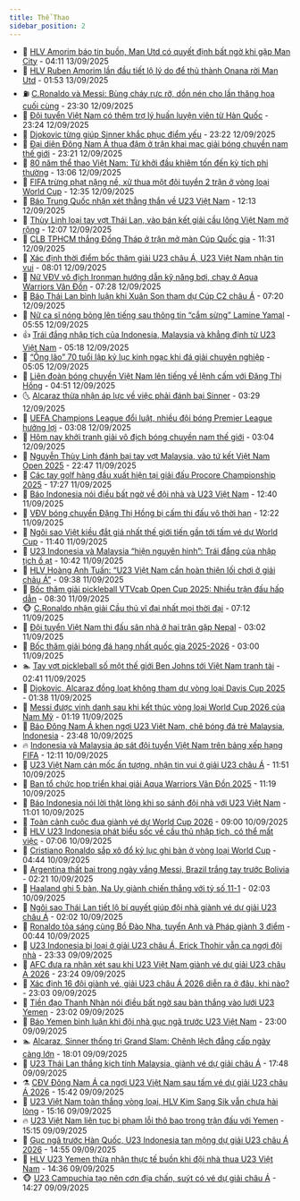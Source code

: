 ```yaml
---
title: Thể Thao
sidebar_position: 2
---
```


<!-- dantri-the-thao:START -->
- 🎡 [HLV Amorim báo tin buồn, Man Utd có quyết định bất ngờ khi gặp Man City](https://dantri.com.vn/the-thao/hlv-amorim-bao-tin-buon-man-utd-co-quyet-dinh-bat-ngo-khi-gap-man-city-20250913110935290.htm) - 04:11 13/09/2025
- 💯 [HLV Ruben Amorim lần đầu tiết lộ lý do để thủ thành Onana rời Man Utd](https://dantri.com.vn/the-thao/hlv-ruben-amorim-lan-dau-tiet-lo-ly-do-de-thu-thanh-onana-roi-man-utd-20250913081714773.htm) - 01:53 13/09/2025
- ⛽️ [C.Ronaldo và Messi: Bùng cháy rực rỡ, dồn nén cho lần thăng hoa cuối cùng](https://dantri.com.vn/the-thao/cronaldo-va-messi-bung-chay-ruc-ro-don-nen-cho-lan-thang-hoa-cuoi-cung-20250913021632965.htm) - 23:30 12/09/2025
- 💃 [Đội tuyển Việt Nam có thêm trợ lý huấn luyện viên từ Hàn Quốc](https://dantri.com.vn/the-thao/doi-tuyen-viet-nam-co-them-tro-ly-huan-luyen-vien-tu-han-quoc-20250912235155191.htm) - 23:24 12/09/2025
- 🌈 [Djokovic từng giúp Sinner khắc phục điểm yếu](https://dantri.com.vn/the-thao/djokovic-tung-giup-sinner-khac-phuc-diem-yeu-20250913065821913.htm) - 23:22 12/09/2025
- 🦅 [Đại diện Đông Nam Á thua đậm ở trận khai mạc giải bóng chuyền nam thế giới](https://dantri.com.vn/the-thao/dai-dien-dong-nam-a-thua-dam-o-tran-khai-mac-giai-bong-chuyen-nam-the-gioi-20250913010136408.htm) - 23:21 12/09/2025
- 🌝 [80 năm thể thao Việt Nam: Từ khởi đầu khiêm tốn đến kỳ tích phi thường](https://dantri.com.vn/the-thao/80-nam-the-thao-viet-nam-tu-khoi-dau-khiem-ton-den-ky-tich-phi-thuong-20250912185802128.htm) - 13:06 12/09/2025
- 🚀 [FIFA trừng phạt nặng nề, xử thua một đội tuyển 2 trận ở vòng loại World Cup](https://dantri.com.vn/the-thao/fifa-trung-phat-nang-ne-xu-thua-mot-doi-tuyen-2-tran-o-vong-loai-world-cup-20250912193513035.htm) - 12:35 12/09/2025
- 🎉 [Báo Trung Quốc nhận xét thẳng thắn về U23 Việt Nam](https://dantri.com.vn/the-thao/bao-trung-quoc-nhan-xet-thang-than-ve-u23-viet-nam-20250912190159242.htm) - 12:13 12/09/2025
- 📝 [Thùy Linh loại tay vợt Thái Lan, vào bán kết giải cầu lông Việt Nam mở rộng](https://dantri.com.vn/the-thao/thuy-linh-loai-tay-vot-thai-lan-vao-ban-ket-giai-cau-long-viet-nam-mo-rong-20250912185833027.htm) - 12:07 12/09/2025
- 🦄 [CLB TPHCM thắng Đồng Tháp ở trận mở màn Cúp Quốc gia](https://dantri.com.vn/the-thao/clb-tphcm-thang-dong-thap-o-tran-mo-man-cup-quoc-gia-20250912182544816.htm) - 11:31 12/09/2025
- 🎉 [Xác định thời điểm bốc thăm giải U23 châu Á, U23 Việt Nam nhận tin vui](https://dantri.com.vn/the-thao/xac-dinh-thoi-diem-boc-tham-giai-u23-chau-a-u23-viet-nam-nhan-tin-vui-20250912101807449.htm) - 08:01 12/09/2025
- 💼 [Nữ VĐV vô địch Ironman hướng dẫn kỹ năng bơi, chạy ở Aqua Warriors Vân Đồn](https://dantri.com.vn/the-thao/nu-vdv-vo-dich-ironman-huong-dan-ky-nang-boi-chay-o-aqua-warriors-van-don-20250912125356029.htm) - 07:28 12/09/2025
- 🤡 [Báo Thái Lan bình luận khi Xuân Son tham dự Cúp C2 châu Á](https://dantri.com.vn/the-thao/bao-thai-lan-binh-luan-khi-xuan-son-tham-du-cup-c2-chau-a-20250912133018125.htm) - 07:20 12/09/2025
- 🦆 [Nữ ca sĩ nóng bỏng lên tiếng sau thông tin “cắm sừng” Lamine Yamal](https://dantri.com.vn/the-thao/nu-ca-si-nong-bong-len-tieng-sau-thong-tin-cam-sung-lamine-yamal-20250912125503218.htm) - 05:55 12/09/2025
- 👍 [Trái đắng nhập tịch của Indonesia, Malaysia và khẳng định từ U23 Việt Nam](https://dantri.com.vn/the-thao/trai-dang-nhap-tich-cua-indonesia-malaysia-va-khang-dinh-tu-u23-viet-nam-20250912015504015.htm) - 05:18 12/09/2025
- 💼 [“Ông lão” 70 tuổi lập kỷ lục kinh ngạc khi đá giải chuyên nghiệp](https://dantri.com.vn/the-thao/ong-lao-70-tuoi-lap-ky-luc-kinh-ngac-khi-da-giai-chuyen-nghiep-20250912120516064.htm) - 05:05 12/09/2025
- 🦒 [Liên đoàn bóng chuyền Việt Nam lên tiếng về lệnh cấm với Đặng Thị Hồng](https://dantri.com.vn/the-thao/lien-doan-bong-chuyen-viet-nam-len-tieng-ve-lenh-cam-voi-dang-thi-hong-20250912115059329.htm) - 04:51 12/09/2025
- 🌜 [Alcaraz thừa nhận áp lực về việc phải đánh bại Sinner](https://dantri.com.vn/the-thao/alcaraz-thua-nhan-ap-luc-ve-viec-phai-danh-bai-sinner-20250912102630416.htm) - 03:29 12/09/2025
- 🦆 [UEFA Champions League đổi luật, nhiều đội bóng Premier League hưởng lợi](https://dantri.com.vn/the-thao/uefa-champions-league-doi-luat-nhieu-doi-bong-premier-league-huong-loi-20250912090859908.htm) - 03:08 12/09/2025
- 💪 [Hôm nay khởi tranh giải vô địch bóng chuyền nam thế giới](https://dantri.com.vn/the-thao/hom-nay-khoi-tranh-giai-vo-dich-bong-chuyen-nam-the-gioi-20250912095053326.htm) - 03:04 12/09/2025
- 🧠 [Nguyễn Thùy Linh đánh bại tay vợt Malaysia, vào tứ kết Việt Nam Open 2025](https://dantri.com.vn/the-thao/nguyen-thuy-linh-danh-bai-tay-vot-malaysia-vao-tu-ket-viet-nam-open-2025-20250912072908518.htm) - 22:47 11/09/2025
- 🦄 [Các tay golf hàng đầu xuất hiện tại giải đấu Procore Championship 2025](https://dantri.com.vn/the-thao/cac-tay-golf-hang-dau-xuat-hien-tai-giai-dau-procore-championship-2025-20250911193242090.htm) - 17:27 11/09/2025
- 🥸 [Báo Indonesia nói điều bất ngờ về đội nhà và U23 Việt Nam](https://dantri.com.vn/the-thao/bao-indonesia-noi-dieu-bat-ngo-ve-doi-nha-va-u23-viet-nam-20250911194051565.htm) - 12:40 11/09/2025
- 🤠 [VĐV bóng chuyền Đặng Thị Hồng bị cấm thi đấu vô thời hạn](https://dantri.com.vn/the-thao/vdv-bong-chuyen-dang-thi-hong-bi-cam-thi-dau-vo-thoi-han-20250911192155285.htm) - 12:22 11/09/2025
- 👺 [Ngôi sao Việt kiều đắt giá nhất thế giới tiến gần tới tấm vé dự World Cup](https://dantri.com.vn/the-thao/ngoi-sao-viet-kieu-dat-gia-nhat-the-gioi-tien-gan-toi-tam-ve-du-world-cup-20250911184001790.htm) - 11:40 11/09/2025
- 📝 [U23 Indonesia và Malaysia “hiện nguyên hình”: Trái đắng của nhập tịch ồ ạt](https://dantri.com.vn/the-thao/u23-indonesia-va-malaysia-hien-nguyen-hinh-trai-dang-cua-nhap-tich-o-at-20250911094251927.htm) - 10:42 11/09/2025
- 🦆 [HLV Hoàng Anh Tuấn: “U23 Việt Nam cần hoàn thiện lối chơi ở giải châu Á”](https://dantri.com.vn/the-thao/hlv-hoang-anh-tuan-u23-viet-nam-can-hoan-thien-loi-choi-o-giai-chau-a-20250910235920492.htm) - 09:38 11/09/2025
- 🥳 [Bốc thăm giải pickleball VTVcab Open Cup 2025: Nhiều trận đấu hấp dẫn](https://dantri.com.vn/the-thao/boc-tham-giai-pickleball-vtvcab-open-cup-2025-nhieu-tran-dau-hap-dan-20250911172612199.htm) - 08:30 11/09/2025
- 🐵 [C.Ronaldo nhận giải Cầu thủ vĩ đại nhất mọi thời đại](https://dantri.com.vn/the-thao/cronaldo-nhan-giai-cau-thu-vi-dai-nhat-moi-thoi-dai-20250911141245642.htm) - 07:12 11/09/2025
- 🤩 [Đội tuyển Việt Nam thi đấu sân nhà ở hai trận gặp Nepal](https://dantri.com.vn/the-thao/doi-tuyen-viet-nam-thi-dau-san-nha-o-hai-tran-gap-nepal-20250911105647892.htm) - 03:02 11/09/2025
- 🤠 [Bốc thăm giải bóng đá hạng nhất quốc gia 2025-2026](https://dantri.com.vn/the-thao/boc-tham-giai-bong-da-hang-nhat-quoc-gia-2025-2026-20250911134741478.htm) - 03:00 11/09/2025
- 🏊 [Tay vợt pickleball số một thế giới Ben Johns tới Việt Nam tranh tài](https://dantri.com.vn/the-thao/tay-vot-pickleball-so-mot-the-gioi-ben-johns-toi-viet-nam-tranh-tai-20250911090032672.htm) - 02:41 11/09/2025
- 🗽 [Djokovic, Alcaraz đồng loạt không tham dự vòng loại Davis Cup 2025](https://dantri.com.vn/the-thao/djokovic-alcaraz-dong-loat-khong-tham-du-vong-loai-davis-cup-2025-20250911083645165.htm) - 01:38 11/09/2025
- 🚀 [Messi được vinh danh sau khi kết thúc vòng loại World Cup 2026 của Nam Mỹ](https://dantri.com.vn/the-thao/messi-duoc-vinh-danh-sau-khi-ket-thuc-vong-loai-world-cup-2026-cua-nam-my-20250911075251561.htm) - 01:19 11/09/2025
- 🎉 [Báo Đông Nam Á khen ngợi U23 Việt Nam, chê bóng đá trẻ Malaysia, Indonesia](https://dantri.com.vn/the-thao/bao-dong-nam-a-khen-ngoi-u23-viet-nam-che-bong-da-tre-malaysia-indonesia-20250911011029705.htm) - 23:48 10/09/2025
- 🔥 [Indonesia và Malaysia áp sát đội tuyển Việt Nam trên bảng xếp hạng FIFA](https://dantri.com.vn/the-thao/indonesia-va-malaysia-ap-sat-doi-tuyen-viet-nam-tren-bang-xep-hang-fifa-20250910181506964.htm) - 12:11 10/09/2025
- 🎉 [U23 Việt Nam cán mốc ấn tượng, nhận tin vui ở giải U23 châu Á](https://dantri.com.vn/the-thao/u23-viet-nam-can-moc-an-tuong-nhan-tin-vui-o-giai-u23-chau-a-20250910185109092.htm) - 11:51 10/09/2025
- 🎡 [Ban tổ chức họp triển khai giải Aqua Warriors Vân Đồn 2025](https://dantri.com.vn/the-thao/ban-to-chuc-hop-trien-khai-giai-aqua-warriors-van-don-2025-20250910172624385.htm) - 11:19 10/09/2025
- 🐻 [Báo Indonesia nói lời thật lòng khi so sánh đội nhà với U23 Việt Nam](https://dantri.com.vn/the-thao/bao-indonesia-noi-loi-that-long-khi-so-sanh-doi-nha-voi-u23-viet-nam-20250910174521364.htm) - 11:01 10/09/2025
- 🌊 [Toàn cảnh cuộc đua giành vé dự World Cup 2026](https://dantri.com.vn/the-thao/toan-canh-cuoc-dua-gianh-ve-du-world-cup-2026-20250910092622592.htm) - 09:00 10/09/2025
- 💃 [HLV U23 Indonesia phát biểu sốc về cầu thủ nhập tịch, có thể mất việc](https://dantri.com.vn/the-thao/hlv-u23-indonesia-phat-bieu-soc-ve-cau-thu-nhap-tich-co-the-mat-viec-20250910131325508.htm) - 07:06 10/09/2025
- 🤔 [Cristiano Ronaldo sắp xô đổ kỷ lục ghi bàn ở vòng loại World Cup](https://dantri.com.vn/the-thao/cristiano-ronaldo-sap-xo-do-ky-luc-ghi-ban-o-vong-loai-world-cup-20250910112553502.htm) - 04:44 10/09/2025
- 🤭 [Argentina thất bại trong ngày vắng Messi, Brazil trắng tay trước Bolivia](https://dantri.com.vn/the-thao/argentina-that-bai-trong-ngay-vang-messi-brazil-trang-tay-truoc-bolivia-20250910092110939.htm) - 02:21 10/09/2025
- 👹 [Haaland ghi 5 bàn, Na Uy giành chiến thắng với tỷ số 11-1](https://dantri.com.vn/the-thao/haaland-ghi-5-ban-na-uy-gianh-chien-thang-voi-ty-so-11-1-20250910084310700.htm) - 02:03 10/09/2025
- 🗽 [Ngôi sao Thái Lan tiết lộ bí quyết giúp đội nhà giành vé dự giải U23 châu Á](https://dantri.com.vn/the-thao/ngoi-sao-thai-lan-tiet-lo-bi-quyet-giup-doi-nha-gianh-ve-du-giai-u23-chau-a-20250910090400885.htm) - 02:02 10/09/2025
- 🥳 [Ronaldo tỏa sáng cùng Bồ Đào Nha, tuyển Anh và Pháp giành 3 điểm](https://dantri.com.vn/the-thao/ronaldo-toa-sang-cung-bo-dao-nha-tuyen-anh-va-phap-gianh-3-diem-20250910073427813.htm) - 00:44 10/09/2025
- 💃 [U23 Indonesia bị loại ở giải U23 châu Á, Erick Thohir vẫn ca ngợi đội nhà](https://dantri.com.vn/the-thao/u23-indonesia-bi-loai-o-giai-u23-chau-a-erick-thohir-van-ca-ngoi-doi-nha-20250910005822552.htm) - 23:33 09/09/2025
- 🧰 [AFC đưa ra nhận xét sau khi U23 Việt Nam giành vé dự giải U23 châu Á 2026](https://dantri.com.vn/the-thao/afc-dua-ra-nhan-xet-sau-khi-u23-viet-nam-gianh-ve-du-giai-u23-chau-a-2026-20250909233318258.htm) - 23:24 09/09/2025
- 💪 [Xác định 16 đội giành vé, giải U23 châu Á 2026 diễn ra ở đâu, khi nào?](https://dantri.com.vn/the-thao/xac-dinh-16-doi-gianh-ve-giai-u23-chau-a-2026-dien-ra-o-dau-khi-nao-20250910033559976.htm) - 23:03 09/09/2025
- 🚀 [Tiền đạo Thanh Nhàn nói điều bất ngờ sau bàn thắng vào lưới U23 Yemen](https://dantri.com.vn/the-thao/tien-dao-thanh-nhan-noi-dieu-bat-ngo-sau-ban-thang-vao-luoi-u23-yemen-20250910002957583.htm) - 23:02 09/09/2025
- 🤠 [Báo Yemen bình luận khi đội nhà gục ngã trước U23 Việt Nam](https://dantri.com.vn/the-thao/bao-yemen-binh-luan-khi-doi-nha-guc-nga-truoc-u23-viet-nam-20250910000511217.htm) - 23:00 09/09/2025
- 🏊 [Alcaraz, Sinner thống trị Grand Slam: Chênh lệch đẳng cấp ngày càng lớn](https://dantri.com.vn/the-thao/alcaraz-sinner-thong-tri-grand-slam-chenh-lech-dang-cap-ngay-cang-lon-20250909084802850.htm) - 18:01 09/09/2025
- 🦄 [U23 Thái Lan thắng kịch tính Malaysia, giành vé dự giải châu Á](https://dantri.com.vn/the-thao/u23-thai-lan-thang-kich-tinh-malaysia-gianh-ve-du-giai-chau-a-20250909233150136.htm) - 17:48 09/09/2025
- ⚗️ [CĐV Đông Nam Á ca ngợi U23 Việt Nam sau tấm vé dự giải U23 châu Á 2026](https://dantri.com.vn/the-thao/cdv-dong-nam-a-ca-ngoi-u23-viet-nam-sau-tam-ve-du-giai-u23-chau-a-2026-20250909222703740.htm) - 15:42 09/09/2025
- 🥷 [U23 Việt Nam toàn thắng vòng loại, HLV Kim Sang Sik vẫn chưa hài lòng](https://dantri.com.vn/the-thao/u23-viet-nam-toan-thang-vong-loai-hlv-kim-sang-sik-van-chua-hai-long-20250909221255894.htm) - 15:16 09/09/2025
- 🔥 [U23 Việt Nam liên tục bị phạm lỗi thô bạo trong trận đấu với Yemen](https://dantri.com.vn/the-thao/u23-viet-nam-lien-tuc-bi-pham-loi-tho-bao-trong-tran-dau-voi-yemen-20250909222238685.htm) - 15:15 09/09/2025
- 🦅 [Gục ngã trước Hàn Quốc, U23 Indonesia tan mộng dự giải U23 châu Á 2026](https://dantri.com.vn/the-thao/guc-nga-truoc-han-quoc-u23-indonesia-tan-mong-du-giai-u23-chau-a-2026-20250909215259122.htm) - 14:55 09/09/2025
- 🌝 [HLV U23 Yemen thừa nhận thực tế buồn khi đội nhà thua U23 Việt Nam](https://dantri.com.vn/the-thao/hlv-u23-yemen-thua-nhan-thuc-te-buon-khi-doi-nha-thua-u23-viet-nam-20250909213602163.htm) - 14:36 09/09/2025
- 🐵 [U23 Campuchia tạo nên cơn địa chấn, suýt có vé dự giải châu Á](https://dantri.com.vn/the-thao/u23-campuchia-tao-nen-con-dia-chan-suyt-co-ve-du-giai-chau-a-20250909212750008.htm) - 14:27 09/09/2025<!-- dantri-the-thao:END -->
